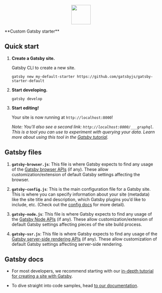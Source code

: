 <p align="center">
  <img src="http://joemilbach.com/images/icn/icon-64x64.png" width="64">
</p>
**Custom Gatsby starter**

## Quick start

1.  **Create a Gatsby site.**

    Gatsby CLI to create a new site.

    ```shell
    gatsby new my-default-starter https://github.com/gatsbyjs/gatsby-starter-default
    ```

1.  **Start developing.**

    ```shell
    gatsby develop
    ```

1.  **Start editing!**

    Your site is now running at `http://localhost:8000`!

    _Note: You'll also see a second link: _`http://localhost:8000/___graphql`_. This is a tool you can use to experiment with querying your data. Learn more about using this tool in the [Gatsby tutorial](https://www.gatsbyjs.org/tutorial/part-five/#introducing-graphiql)._

## Gatsby files

1.  **`gatsby-browser.js`**: This file is where Gatsby expects to find any usage of the [Gatsby browser APIs](https://www.gatsbyjs.org/docs/browser-apis/) (if any). These allow customization/extension of default Gatsby settings affecting the browser.

2.  **`gatsby-config.js`**: This is the main configuration file for a Gatsby site. This is where you can specify information about your site (metadata) like the site title and description, which Gatsby plugins you’d like to include, etc. (Check out the [config docs](https://www.gatsbyjs.org/docs/gatsby-config/) for more detail).

3.  **`gatsby-node.js`**: This file is where Gatsby expects to find any usage of the [Gatsby Node APIs](https://www.gatsbyjs.org/docs/node-apis/) (if any). These allow customization/extension of default Gatsby settings affecting pieces of the site build process.

4.  **`gatsby-ssr.js`**: This file is where Gatsby expects to find any usage of the [Gatsby server-side rendering APIs](https://www.gatsbyjs.org/docs/ssr-apis/) (if any). These allow customization of default Gatsby settings affecting server-side rendering.

## Gatsby docs

- For most developers, we recommend starting with our [in-depth tutorial for creating a site with Gatsby](https://www.gatsbyjs.org/tutorial/).

- To dive straight into code samples, head [to our documentation](https://www.gatsbyjs.org/docs/).
